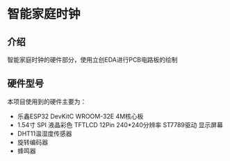 # 智能家庭时钟

## 介绍

智能家庭时钟的硬件部分，使用立创EDA进行PCB电路板的绘制

## 硬件型号

本项目使用到的硬件主要为：

- 乐鑫ESP32 DevKitC WROOM-32E 4M核心板
- 1.54寸 SPI 液晶彩色 TFTLCD 12Pin 240*240分辨率 ST7789驱动 显示屏幕
- DHT11温湿度传感器
- 旋转编码器
- 蜂鸣器
